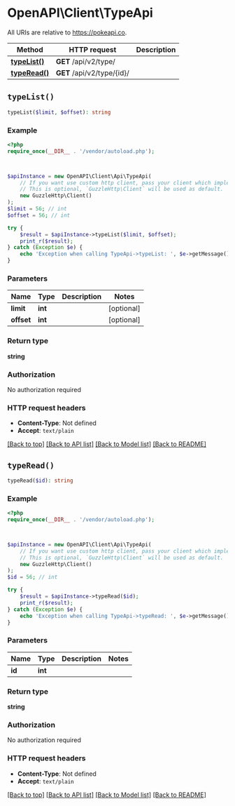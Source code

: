 # OpenAPI\Client\TypeApi

All URIs are relative to https://pokeapi.co.

Method | HTTP request | Description
------------- | ------------- | -------------
[**typeList()**](TypeApi.md#typeList) | **GET** /api/v2/type/ | 
[**typeRead()**](TypeApi.md#typeRead) | **GET** /api/v2/type/{id}/ | 


## `typeList()`

```php
typeList($limit, $offset): string
```



### Example

```php
<?php
require_once(__DIR__ . '/vendor/autoload.php');



$apiInstance = new OpenAPI\Client\Api\TypeApi(
    // If you want use custom http client, pass your client which implements `GuzzleHttp\ClientInterface`.
    // This is optional, `GuzzleHttp\Client` will be used as default.
    new GuzzleHttp\Client()
);
$limit = 56; // int
$offset = 56; // int

try {
    $result = $apiInstance->typeList($limit, $offset);
    print_r($result);
} catch (Exception $e) {
    echo 'Exception when calling TypeApi->typeList: ', $e->getMessage(), PHP_EOL;
}
```

### Parameters

Name | Type | Description  | Notes
------------- | ------------- | ------------- | -------------
 **limit** | **int**|  | [optional]
 **offset** | **int**|  | [optional]

### Return type

**string**

### Authorization

No authorization required

### HTTP request headers

- **Content-Type**: Not defined
- **Accept**: `text/plain`

[[Back to top]](#) [[Back to API list]](../../README.md#endpoints)
[[Back to Model list]](../../README.md#models)
[[Back to README]](../../README.md)

## `typeRead()`

```php
typeRead($id): string
```



### Example

```php
<?php
require_once(__DIR__ . '/vendor/autoload.php');



$apiInstance = new OpenAPI\Client\Api\TypeApi(
    // If you want use custom http client, pass your client which implements `GuzzleHttp\ClientInterface`.
    // This is optional, `GuzzleHttp\Client` will be used as default.
    new GuzzleHttp\Client()
);
$id = 56; // int

try {
    $result = $apiInstance->typeRead($id);
    print_r($result);
} catch (Exception $e) {
    echo 'Exception when calling TypeApi->typeRead: ', $e->getMessage(), PHP_EOL;
}
```

### Parameters

Name | Type | Description  | Notes
------------- | ------------- | ------------- | -------------
 **id** | **int**|  |

### Return type

**string**

### Authorization

No authorization required

### HTTP request headers

- **Content-Type**: Not defined
- **Accept**: `text/plain`

[[Back to top]](#) [[Back to API list]](../../README.md#endpoints)
[[Back to Model list]](../../README.md#models)
[[Back to README]](../../README.md)
